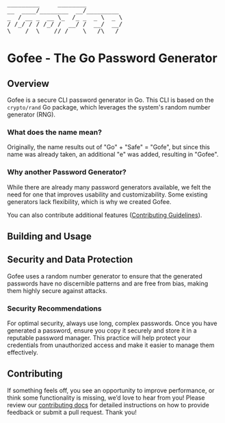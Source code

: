 <pre>
_________     ________         
__  ____/________  __/_________ 
_  / __ _  __ \_  /_ _  _ \  _ \
/ /_/ / / /_/ /  __/ /  __/  __/
\____/  \____//_/    \___/\___/ 
</pre>

# Gofee - The Go Password Generator

## Overview

Gofee is a secure CLI password generator in Go. This CLI is based on the `crypto/rand` Go package, which leverages the system's random number generator (RNG).

### What does the name mean?

Originally, the name results out of "Go" + "Safe" = "Gofe", but since this name was already taken, an additional "e" was added, resulting in "Gofee".

### Why another Password Generator?

While there are already many password generators available, we felt the need for one that improves usability and customizability. Some existing generators lack flexibility, which is why we created Gofee.

You can also contribute additional features ([Contributing Guidelines](contributing)).

## Building and Usage

## Security and Data Protection

Gofee uses a random number generator to ensure that the generated passwords have no discernible patterns and are free from bias, making them highly secure against attacks.

### Security Recommendations

For optimal security, always use long, complex passwords. Once you have generated a password, ensure you copy it securely and store it in a reputable password manager. This practice will help protect your credentials from unauthorized access and make it easier to manage them effectively.

## Contributing

If something feels off, you see an opportunity to improve performance, or think some functionality is missing, we’d love to hear from you! Please review our [contributing docs](contributing) for detailed instructions on how to provide feedback or submit a pull request. Thank you!

[contributing]: ./.github/CONTRIBUTING.md
